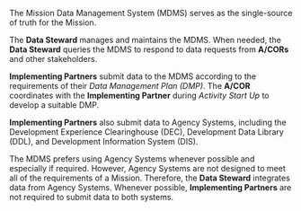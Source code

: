 The Mission Data Management System (MDMS) serves as the single-source of truth for the Mission. 

The **Data Steward** manages and maintains the MDMS. When needed, the **Data Steward** queries the MDMS to respond to data requests from **A/CORs** and other stakeholders. 

**Implementing Partners** submit data to the MDMS according to the requirements of their *Data Management Plan (DMP)*. The **A/COR** coordinates with the **Implementing Partner** during *Activity Start Up* to develop a suitable DMP. 

**Implementing Partners** also submit data to Agency Systems, including the Development Experience Clearinghouse (DEC), Development Data Library (DDL), and Development Information System (DIS). 

The MDMS prefers using Agency Systems whenever possible and especially if required. However, Agency Systems are not designed to meet all of the requirements of a Mission. Therefore, the **Data Steward** integrates data from Agency Systems. Whenever possible, **Implementing Partners** are not required to submit data to both systems.